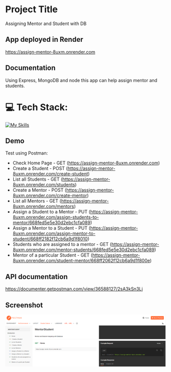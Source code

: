 # Project Title

Assigning Mentor and Student with DB

## App deployed in Render

https://assign-mentor-8uxm.onrender.com

## Documentation

Using Express, MongoDB and node this app can help assign mentor and students.

# 💻 Tech Stack:

[![My Skills](https://skillicons.dev/icons?i=nodejs,express,mongodb,git,postman)](https://skillicons.dev)

## Demo

Test using Postman:

- Check Home Page - GET (https://assign-mentor-8uxm.onrender.com)
- Create a Student - POST (https://assign-mentor-8uxm.onrender.com/create-student)
- List all Students - GET (https://assign-mentor-8uxm.onrender.com/students)
- Create a Mentor - POST (https://assign-mentor-8uxm.onrender.com/create-mentor)
- List all Mentors - GET (https://assign-mentor-8uxm.onrender.com/mentors)
- Assign a Student to a Mentor - PUT (https://assign-mentor-8uxm.onrender.com/assign-students-to-mentor/668fed5e5e30d2ebc1cfa089)
- Assign a Mentor to a Student - PUT (https://assign-mentor-8uxm.onrender.com/assign-mentor-to-student/668ff2182f12cb6a9d1f8010)
- Students who are assigned to a mentor - GET (https://assign-mentor-8uxm.onrender.com/mentor-students/668fed5e5e30d2ebc1cfa089)
- Mentor of a particular Student - GET (https://assign-mentor-8uxm.onrender.com/student-mentor/668ff2062f12cb6a9d1f800e)

## API documentation

https://documenter.getpostman.com/view/36588127/2sA3kSn3Lj

## Screenshot

![alt text](image.png)
